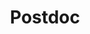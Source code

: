 ---
headshot: bretnestor.jpg
is_visiting: false
name: Bret Nestor
priority: 3
research_areas: null
site: http://www.cs.toronto.edu/~bretnestor/
title: Postdoc
---